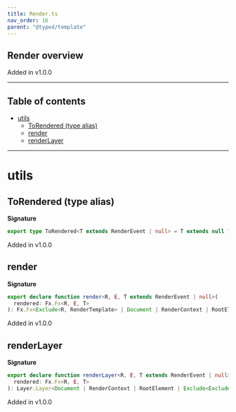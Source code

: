 ```yaml
---
title: Render.ts
nav_order: 16
parent: "@typed/template"
---
```


## Render overview

Added in v1.0.0

---

<h2 class="text-delta">Table of contents</h2>

- [utils](#utils)
  - [ToRendered (type alias)](#torendered-type-alias)
  - [render](#render)
  - [renderLayer](#renderlayer)

---

# utils

## ToRendered (type alias)

**Signature**

```ts
export type ToRendered<T extends RenderEvent | null> = T extends null ? Rendered | null : Rendered
```

Added in v1.0.0

## render

**Signature**

```ts
export declare function render<R, E, T extends RenderEvent | null>(
  rendered: Fx.Fx<R, E, T>
): Fx.Fx<Exclude<R, RenderTemplate> | Document | RenderContext | RootElement, E, ToRendered<T>>
```

Added in v1.0.0

## renderLayer

**Signature**

```ts
export declare function renderLayer<R, E, T extends RenderEvent | null>(
  rendered: Fx.Fx<R, E, T>
): Layer.Layer<Document | RenderContext | RootElement | Exclude<Exclude<R, RenderTemplate>, Scope.Scope>, never, never>
```

Added in v1.0.0
